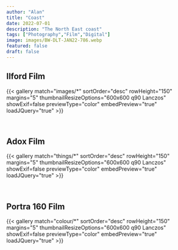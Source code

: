 ```yaml
---
author: "Alan"
title: "Coast"
date: 2022-07-01
description: "The North East coast"
tags: ["Photography","Film","Digital"]
image: images/BW-DLT-JAN22-786.webp
featured: false
draft: false
---
```


## Ilford Film

{{< gallery match="images/*" sortOrder="desc" rowHeight="150" margins="5" thumbnailResizeOptions="600x600 q90 Lanczos" showExif=false previewType="color" embedPreview="true" loadJQuery="true" >}}

<br>

## Adox Film

{{< gallery match="things/*" sortOrder="desc" rowHeight="150" margins="5" thumbnailResizeOptions="600x600 q90 Lanczos" showExif=false previewType="color" embedPreview="true" loadJQuery="true" >}}

<br>

## Portra 160 Film

{{< gallery match="colour/*" sortOrder="desc" rowHeight="150" margins="5" thumbnailResizeOptions="600x600 q90 Lanczos" showExif=false previewType="color" embedPreview="true" loadJQuery="true" >}}

<br>


